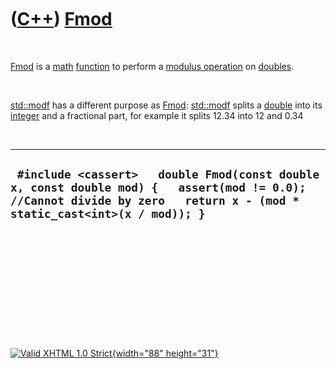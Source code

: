



 

 

 

 

 

([C++](Cpp.htm)) [Fmod](CppFmod.htm)
====================================

 

[Fmod](CppFmod.htm) is a [math](CppMath.htm) [function](CppFunction.htm)
to perform a [modulus operation](CppOperatorModulus.htm) on
[doubles](CppDouble.htm).

 

[std::modf](CppModf.htm) has a different purpose as [Fmod](CppFmod.htm):
[std::modf](CppModf.htm) splits a [double](CppDouble.htm) into its
[integer](CppInt.htm) and a fractional part, for example it splits 12.34
into 12 and 0.34

 

  -------------------------------------------------------------------------------------------------------------------------------------------------------------------------
  ` #include <cassert>   double Fmod(const double x, const double mod) {   assert(mod != 0.0); //Cannot divide by zero   return x - (mod * static_cast<int>(x / mod)); }`
  -------------------------------------------------------------------------------------------------------------------------------------------------------------------------

 

 

 

 

 





 

[![Valid XHTML 1.0 Strict](valid-xhtml10.png){width="88"
height="31"}](http://validator.w3.org/check?uri=referer)
